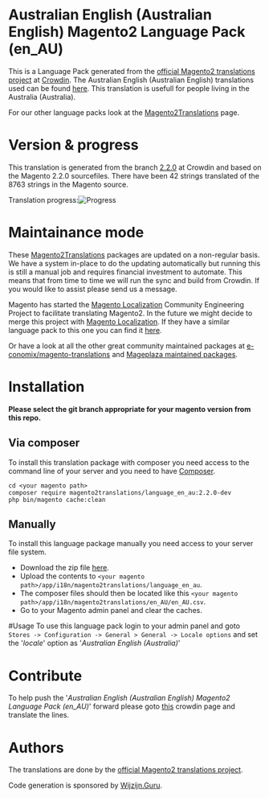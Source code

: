# Australian English (Australian English) Magento2 Language Pack (en_AU)
This is a Language Pack generated from the [official Magento2 translations project](https://crowdin.com/project/magento-2) at [Crowdin](https://crowdin.com).
The Australian English (Australian English) translations used can be found [here](https://crowdin.com/project/magento-2/en-au).
This translation is usefull for people living in the Australia (Australia).

For our other language packs look at the [Magento2Translations](http://magento2translations.github.io/) page.

# Version & progress
This translation is generated from the branch [2.2.0](https://crowdin.com/project/magento-2/en-au#/2.2.0) at Crowdin and based on the Magento 2.2.0 sourcefiles.
There have been  42 strings translated of the 8763 strings in the Magento source.

Translation progress:![Progress](http://progressed.io/bar/0)

# Maintainance mode
These [Magento2Translations](http://magento2translations.github.io/) packages are updated on a non-regular basis. We have a system in-place to do the updating automatically but running this is still a manual job and requires financial investment to automate.
This means that from time to time we will run the sync and build from Crowdin. If you would like to assist please send us a message.

Magento has started the [Magento Localization](https://github.com/magento-l10n) Community Engineering Project to facilitate translating Magento2.
In the future we might decide to merge this project with [Magento Localization](https://github.com/magento-l10n).
If they have a similar language pack to this one you can find it [here](https://github.com/magento-l10n/language-en_AU).

Or have a look at all the other great community maintained packages at [e-conomix/magento-translations](https://github.com/e-conomix/magento-translations) and [Mageplaza maintained packages](https://github.com/mageplaza?q=language).

# Installation
**Please select the git branch appropriate for your magento version from this repo.**
## Via composer
To install this translation package with composer you need access to the command line of your server and you need to have [Composer](https://getcomposer.org).
```
cd <your magento path>
composer require magento2translations/language_en_au:2.2.0-dev
php bin/magento cache:clean
```
## Manually
To install this language package manually you need access to your server file system.
* Download the zip file [here](https://github.com/Magento2Translations/language_en_au/archive/2.2.0.zip).
* Upload the contents to `<your magento path>/app/i18n/magento2translations/language_en_au`.
* The composer files should then be located like this `<your magento path>/app/i18n/magento2translations/en_AU/en_AU.csv`.
* Go to your Magento admin panel and clear the caches.

#Usage
To use this language pack login to your admin panel and goto `Stores -> Configuration -> General > General -> Locale options` and set the '*locale*' option as '*Australian English (Australia)*'

# Contribute
To help push the '*Australian English (Australian English) Magento2 Language Pack (en_AU)*' forward please goto [this](https://crowdin.com/project/magento-2/en-au) crowdin page and translate the lines.

# Authors
The translations are done by the [official Magento2 translations project](https://crowdin.com/project/magento-2).

Code generation is sponsored by [Wijzijn.Guru](http://www.wijzijn.guru/).
